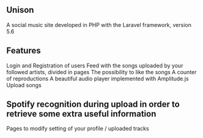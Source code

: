 ## Unison

A social music site developed in PHP with the Laravel framework, version 5.6

## Features
Login and Registration of users
Feed with the songs uploaded by your followed artists, divided in pages
The possibility to like the songs
A counter of reproductions
A beautiful audio player implemented with Amplitude.js
Upload songs 
## Spotify recognition during upload in order to retrieve some extra useful information
Pages to modify setting of your profile / uploaded tracks
